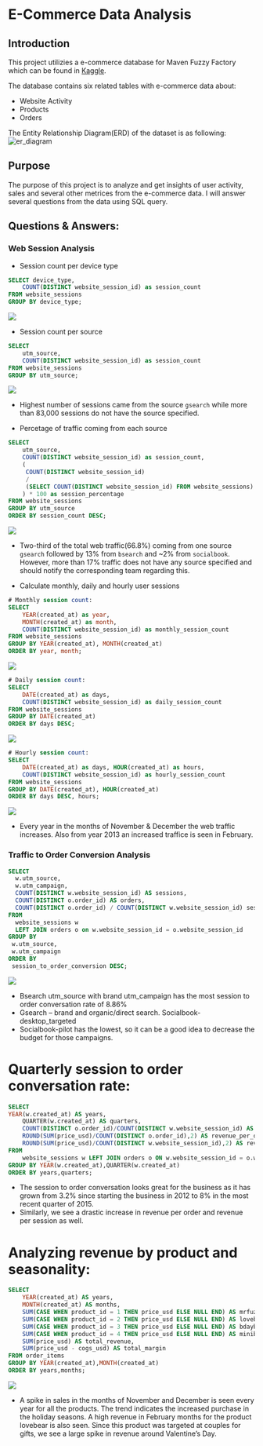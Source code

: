 # E-Commerce Data Analysis

## Introduction
This project utilizies a e-commerce database for Maven Fuzzy Factory which can be found in [Kaggle](https://www.kaggle.com/datasets/rubenman/maven-fuzzy-factory-dataset).

The database contains six related tables with e-commerce data about:
- Website Activity
- Products
- Orders

The Entity Relationship Diagram(ERD) of the dataset is as following:
![er_diagram](https://user-images.githubusercontent.com/52621350/236691332-adfb1457-77fc-4145-a4c0-8c89bde970cf.png)

## Purpose
The purpose of this project is to analyze and get insights of user activity, sales and several other metrices from the e-commerce data. I will answer several questions from the data using SQL query.

## Questions & Answers:

### Web Session Analysis

* Session count per device type
```sql
SELECT device_type,
	COUNT(DISTINCT website_session_id) as session_count
FROM website_sessions
GROUP BY device_type;
```
![](images/session_count_per_device_type.png)

* Session count per source
```sql
SELECT 
    utm_source,
    COUNT(DISTINCT website_session_id) as session_count
FROM website_sessions
GROUP BY utm_source;
```
![](images/session_count_per_source.png)
- Highest number of sessions came from the source `gsearch` while more than 83,000 sessions do not have the source specified.

* Percetage of traffic coming from each source
```sql
SELECT 
    utm_source,
    COUNT(DISTINCT website_session_id) as session_count,
    (
     COUNT(DISTINCT website_session_id) 
     / 
     (SELECT COUNT(DISTINCT website_session_id) FROM website_sessions)
    ) * 100 as session_percentage
FROM website_sessions
GROUP BY utm_source
ORDER BY session_count DESC;
```
![](images/session_percetage_per_source.png)
- Two-third of the total web traffic(66.8%) coming from one source `gsearch` followed by 13% from `bsearch` and ~2% from `socialbook`. However, more than 17% traffic does not have any source specified and should notify the corresponding team regarding this.


* Calculate monthly, daily and hourly user sessions
```sql
# Monthly session count:
SELECT 
    YEAR(created_at) as year, 
    MONTH(created_at) as month, 
    COUNT(DISTINCT website_session_id) as monthly_session_count
FROM website_sessions
GROUP BY YEAR(created_at), MONTH(created_at)
ORDER BY year, month;
```
![](images/monthly_session_count.png)
```sql
# Daily session count:
SELECT 
    DATE(created_at) as days, 
    COUNT(DISTINCT website_session_id) as daily_session_count
FROM website_sessions
GROUP BY DATE(created_at)
ORDER BY days DESC;
```
![](images/daily_session_count.png)
```sql
# Hourly session count:
SELECT 
    DATE(created_at) as days, HOUR(created_at) as hours,
    COUNT(DISTINCT website_session_id) as hourly_session_count
FROM website_sessions
GROUP BY DATE(created_at), HOUR(created_at)
ORDER BY days DESC, hours;
```
![](images/hourly_session_count.png)
- Every year in the months of November & December the web traffic increases. Also from year 2013 an increased traffice is seen in February.

### Traffic to Order Conversion Analysis
```sql
SELECT
  w.utm_source,
  w.utm_campaign,
  COUNT(DISTINCT w.website_session_id) AS sessions,
  COUNT(DISTINCT o.order_id) AS orders,
  COUNT(DISTINCT o.order_id) / COUNT(DISTINCT w.website_session_id) session_to_order_conversion
FROM
  website_sessions w
  LEFT JOIN orders o on w.website_session_id = o.website_session_id
GROUP BY
 w.utm_source,
 w.utm_campaign
ORDER BY
 session_to_order_conversion DESC;
 ```

![](images/session_to_order_conversion_rate.png)
- Bsearch utm_source with brand utm_campaign has the most session to order conversation rate of 8.86% 
- Gsearch – brand and organic/direct search. Socialbook-desktop_targeted 
- Socialbook-pilot has the lowest, so it can be a good idea to decrease the budget for those campaigns.

# Quarterly session to order conversation rate:
```sql
SELECT
YEAR(w.created_at) AS years,
    QUARTER(w.created_at) AS quarters,
    COUNT(DISTINCT o.order_id)/COUNT(DISTINCT w.website_session_id) AS session_to_order_conversion,
    ROUND(SUM(price_usd)/COUNT(DISTINCT o.order_id),2) AS revenue_per_order,
    ROUND(SUM(price_usd)/COUNT(DISTINCT w.website_session_id),2) AS revenue_per_session
FROM
    website_sessions w LEFT JOIN orders o ON w.website_session_id = o.website_session_id
GROUP BY YEAR(w.created_at),QUARTER(w.created_at)
ORDER BY years,quarters;
```
- The session to order conversation looks great for the business as it has grown from 3.2% since starting the business in 2012 to 8% in the most recent quarter of 2015. 
- Similarly, we see a drastic increase in revenue per order and revenue per session as well.

# Analyzing revenue by product and seasonality:
```sql
SELECT
    YEAR(created_at) AS years,
    MONTH(created_at) AS months,
    SUM(CASE WHEN product_id = 1 THEN price_usd ELSE NULL END) AS mrfuzzybr_rev,
    SUM(CASE WHEN product_id = 2 THEN price_usd ELSE NULL END) AS lovebr_rev,
    SUM(CASE WHEN product_id = 3 THEN price_usd ELSE NULL END) AS bdaybr_rev,
    SUM(CASE WHEN product_id = 4 THEN price_usd ELSE NULL END) AS minibr_rev,
    SUM(price_usd) AS total_revenue,
    SUM(price_usd - cogs_usd) AS total_margin
FROM order_items
GROUP BY YEAR(created_at),MONTH(created_at)
ORDER BY years,months;
```
![](images/revenue_analysis.png)

- A spike in sales in the months of November and December is seen every year for all the products. The trend indicates the increased purchase in the holiday seasons. A high revenue in February months for the product lovebear is also seen. Since this product was targeted at couples for gifts, we see a large spike in revenue around Valentine’s Day.

